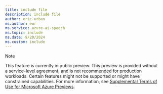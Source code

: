 ```yaml
---
title: include file
description: include file
author: eric-urban
ms.author: eur
ms.service: azure-ai-speech
ms.topic: include
ms.date: 9/20/2024
ms.custom: include
---
```


> [!NOTE]
> This feature is currently in public preview. This preview is provided without a service-level agreement, and is not recommended for production workloads. Certain features might not be supported or might have constrained capabilities. For more information, see [Supplemental Terms of Use for Microsoft Azure Previews](https://azure.microsoft.com/support/legal/preview-supplemental-terms/).
